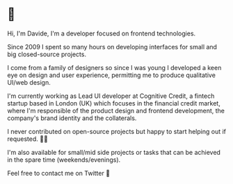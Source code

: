 # :vulcan_salute:

Hi, I'm Davide, I'm a developer focused on frontend technologies.

Since 2009 I spent so many hours on developing interfaces for small and big closed-source projects.

I come from a family of designers so since I was young I developed a keen eye on design and user experience, permitting me to produce qualitative UI/web design.

I'm currently working as Lead UI developer at Cognitive Credit, a fintech startup based in London (UK) which focuses in the financial credit market, where I'm responsible of the product design and frontend development, the company's brand identity and the collaterals.

I never contributed on open-source projects but happy to start helping out if requested. :genie_man:

I'm also available for small/mid side projects or tasks that can be achieved in the spare time (weekends/evenings).

Feel free to contact me on Twitter :email:
